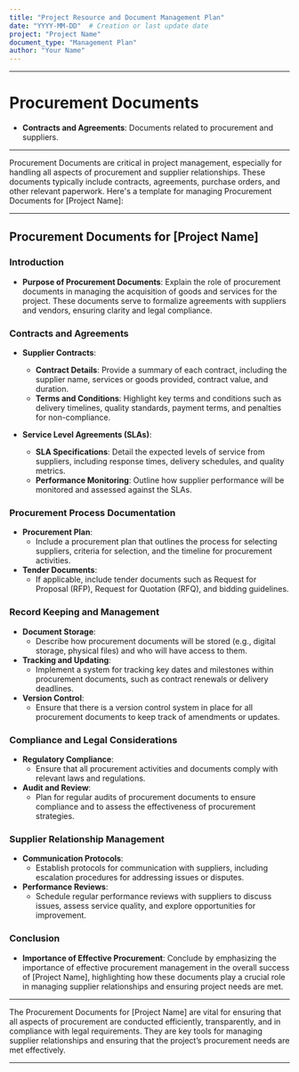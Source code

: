 ```yaml
---
title: "Project Resource and Document Management Plan"
date: "YYYY-MM-DD"  # Creation or last update date
project: "Project Name"
document_type: "Management Plan"
author: "Your Name"
---
```

---
# Procurement Documents

- **Contracts and Agreements**: Documents related to procurement and suppliers.

---
Procurement Documents are critical in project management, especially for handling all aspects of procurement and supplier relationships. These documents typically include contracts, agreements, purchase orders, and other relevant paperwork. Here's a template for managing Procurement Documents for [Project Name]:

---

## Procurement Documents for [Project Name]

### Introduction
- **Purpose of Procurement Documents**: Explain the role of procurement documents in managing the acquisition of goods and services for the project. These documents serve to formalize agreements with suppliers and vendors, ensuring clarity and legal compliance.

### Contracts and Agreements
- **Supplier Contracts**:
  - **Contract Details**: Provide a summary of each contract, including the supplier name, services or goods provided, contract value, and duration.
  - **Terms and Conditions**: Highlight key terms and conditions such as delivery timelines, quality standards, payment terms, and penalties for non-compliance.

- **Service Level Agreements (SLAs)**:
  - **SLA Specifications**: Detail the expected levels of service from suppliers, including response times, delivery schedules, and quality metrics.
  - **Performance Monitoring**: Outline how supplier performance will be monitored and assessed against the SLAs.

### Procurement Process Documentation
- **Procurement Plan**: 
  - Include a procurement plan that outlines the process for selecting suppliers, criteria for selection, and the timeline for procurement activities.
- **Tender Documents**:
  - If applicable, include tender documents such as Request for Proposal (RFP), Request for Quotation (RFQ), and bidding guidelines.

### Record Keeping and Management
- **Document Storage**: 
  - Describe how procurement documents will be stored (e.g., digital storage, physical files) and who will have access to them.
- **Tracking and Updating**: 
  - Implement a system for tracking key dates and milestones within procurement documents, such as contract renewals or delivery deadlines.
- **Version Control**: 
  - Ensure that there is a version control system in place for all procurement documents to keep track of amendments or updates.

### Compliance and Legal Considerations
- **Regulatory Compliance**: 
  - Ensure that all procurement activities and documents comply with relevant laws and regulations.
- **Audit and Review**: 
  - Plan for regular audits of procurement documents to ensure compliance and to assess the effectiveness of procurement strategies.

### Supplier Relationship Management
- **Communication Protocols**: 
  - Establish protocols for communication with suppliers, including escalation procedures for addressing issues or disputes.
- **Performance Reviews**: 
  - Schedule regular performance reviews with suppliers to discuss issues, assess service quality, and explore opportunities for improvement.

### Conclusion
- **Importance of Effective Procurement**: Conclude by emphasizing the importance of effective procurement management in the overall success of [Project Name], highlighting how these documents play a crucial role in managing supplier relationships and ensuring project needs are met.

---

The Procurement Documents for [Project Name] are vital for ensuring that all aspects of procurement are conducted efficiently, transparently, and in compliance with legal requirements. They are key tools for managing supplier relationships and ensuring that the project’s procurement needs are met effectively.

---
